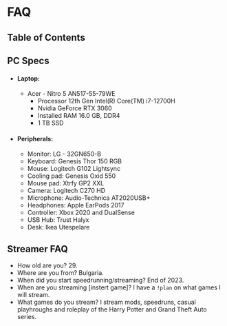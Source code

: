 # FAQ
## Table of Contents
##  PC Specs
- #### **Laptop:**
  - Acer - Nitro 5 AN517-55-79WE
    - Processor	12th Gen Intel(R) Core(TM) i7-12700H
    - Nvidia GeForce RTX 3060
    - Installed RAM	16.0 GB, DDR4
    - 1 TB SSD
- #### **Peripherals:**
  - Monitor: LG - 32GN650-B
  - Keyboard: Genesis Thor 150 RGB
  - Mouse: Logitech G102 Lightsync
  - Cooling pad: Genesis Oxid 550
  - Mouse pad: Xtrfy GP2 XXL
  - Camera: Logitech C270 HD
  - Microphone: Audio-Technica AT2020USB+ 
  - Headphones: Apple EarPods 2017
  - Controller: Xbox 2020 and DualSense
  - USB Hub: Trust Halyx
  - Desk: Ikea Utespelare
## Streamer FAQ
  - How old are you? 29.
  - Where are you from? Bulgaria.
  - When did you start speedrunning/streaming? End of 2023.
  - When are you streaming [instert game]? I have a ``!plan`` on what games I will stream.
  - What games do you stream? I  stream mods, speedruns, casual playhroughs and roleplay of the Harry Potter and Grand Theft Auto series.
